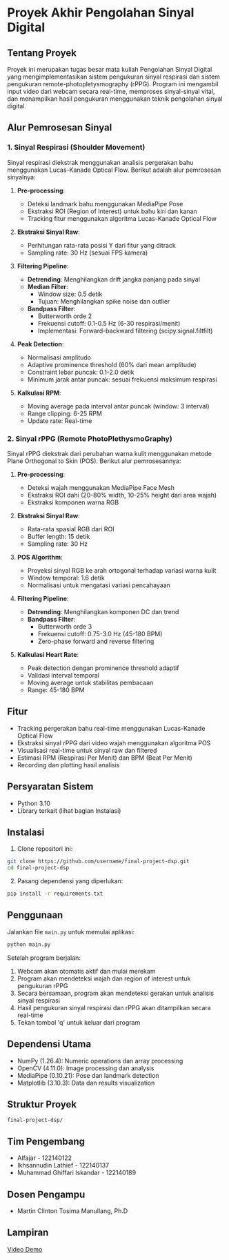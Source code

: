 # Proyek Akhir Pengolahan Sinyal Digital

## Tentang Proyek
Proyek ini merupakan tugas besar mata kuliah Pengolahan Sinyal Digital yang mengimplementasikan sistem pengukuran sinyal respirasi dan sistem pengukuran remote-photopletysmography (rPPG). Program ini mengambil input video dari webcam secara real-time, memproses sinyal-sinyal vital, dan menampilkan hasil pengukuran menggunakan teknik pengolahan sinyal digital.

## Alur Pemrosesan Sinyal

### 1. Sinyal Respirasi (Shoulder Movement)
Sinyal respirasi diekstrak menggunakan analisis pergerakan bahu menggunakan Lucas-Kanade Optical Flow. Berikut adalah alur pemrosesan sinyalnya:

1. **Pre-processing**:
   - Deteksi landmark bahu menggunakan MediaPipe Pose
   - Ekstraksi ROI (Region of Interest) untuk bahu kiri dan kanan
   - Tracking fitur menggunakan algoritma Lucas-Kanade Optical Flow

2. **Ekstraksi Sinyal Raw**:
   - Perhitungan rata-rata posisi Y dari fitur yang ditrack
   - Sampling rate: 30 Hz (sesuai FPS kamera)

3. **Filtering Pipeline**:
   - **Detrending**: Menghilangkan drift jangka panjang pada sinyal
   - **Median Filter**:
     - Window size: 0.5 detik
     - Tujuan: Menghilangkan spike noise dan outlier
   - **Bandpass Filter**:
     - Butterworth orde 2
     - Frekuensi cutoff: 0.1-0.5 Hz (6-30 respirasi/menit)
     - Implementasi: Forward-backward filtering (scipy.signal.filtfilt)

4. **Peak Detection**:
   - Normalisasi amplitudo
   - Adaptive prominence threshold (60% dari mean amplitude)
   - Constraint lebar puncak: 0.1-2.0 detik
   - Minimum jarak antar puncak: sesuai frekuensi maksimum respirasi

5. **Kalkulasi RPM**:
   - Moving average pada interval antar puncak (window: 3 interval)
   - Range clipping: 6-25 RPM
   - Update rate: Real-time

### 2. Sinyal rPPG (Remote PhotoPlethysmoGraphy)
Sinyal rPPG diekstrak dari perubahan warna kulit menggunakan metode Plane Orthogonal to Skin (POS). Berikut alur pemrosesannya:

1. **Pre-processing**:
   - Deteksi wajah menggunakan MediaPipe Face Mesh
   - Ekstraksi ROI dahi (20-80% width, 10-25% height dari area wajah)
   - Ekstraksi komponen warna RGB

2. **Ekstraksi Sinyal Raw**:
   - Rata-rata spasial RGB dari ROI
   - Buffer length: 15 detik
   - Sampling rate: 30 Hz

3. **POS Algorithm**:
   - Proyeksi sinyal RGB ke arah ortogonal terhadap variasi warna kulit
   - Window temporal: 1.6 detik
   - Normalisasi untuk mengatasi variasi pencahayaan

4. **Filtering Pipeline**:
   - **Detrending**: Menghilangkan komponen DC dan trend
   - **Bandpass Filter**:
     - Butterworth orde 3
     - Frekuensi cutoff: 0.75-3.0 Hz (45-180 BPM)
     - Zero-phase forward and reverse filtering

5. **Kalkulasi Heart Rate**:
   - Peak detection dengan prominence threshold adaptif
   - Validasi interval temporal
   - Moving average untuk stabilitas pembacaan
   - Range: 45-180 BPM

## Fitur
- Tracking pergerakan bahu real-time menggunakan Lucas-Kanade Optical Flow
- Ekstraksi sinyal rPPG dari video wajah menggunakan algoritma POS
- Visualisasi real-time untuk sinyal raw dan filtered
- Estimasi RPM (Respirasi Per Menit) dan BPM (Beat Per Menit)
- Recording dan plotting hasil analisis

## Persyaratan Sistem
- Python 3.10
- Library terkait (lihat bagian Instalasi)

## Instalasi

1. Clone repositori ini:
```bash
git clone https://github.com/username/final-project-dsp.git
cd final-project-dsp
```

2. Pasang dependensi yang diperlukan:
```bash
pip install -r requirements.txt
```

## Penggunaan
Jalankan file `main.py` untuk memulai aplikasi:
```bash
python main.py
```

Setelah program berjalan:
1. Webcam akan otomatis aktif dan mulai merekam
2. Program akan mendeteksi wajah dan region of interest untuk pengukuran rPPG
3. Secara bersamaan, program akan mendeteksi gerakan untuk analisis sinyal respirasi
4. Hasil pengukuran sinyal respirasi dan rPPG akan ditampilkan secara real-time
5. Tekan tombol 'q' untuk keluar dari program

## Dependensi Utama
- NumPy (1.26.4): Numeric operations dan array processing
- OpenCV (4.11.0): Image processing dan analysis
- MediaPipe (0.10.21): Pose dan landmark detection
- Matplotlib (3.10.3): Data dan results visualization

## Struktur Proyek
```
final-project-dsp/

```

## Tim Pengembang
- Alfajar - 122140122 
- Ikhsannudin Lathief - 122140137 
- Muhammad Ghiffari Iskandar - 122140189

## Dosen Pengampu
- Martin Clinton Tosima Manullang, Ph.D

## Lampiran
[Video Demo](https://youtu.be/fyiFWDtgaNo?si=1I8cUnzYoMx_pq87)
